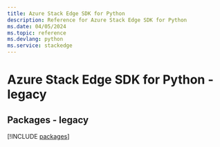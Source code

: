 ```yaml
---
title: Azure Stack Edge SDK for Python
description: Reference for Azure Stack Edge SDK for Python
ms.date: 04/05/2024
ms.topic: reference
ms.devlang: python
ms.service: stackedge
---
```

# Azure Stack Edge SDK for Python - legacy
## Packages - legacy
[!INCLUDE [packages](stack-edge-index.md)]